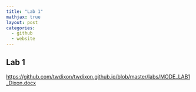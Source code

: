 ```yaml
---
title: "Lab 1"
mathjax: true
layout: post
categories:
  - github
  - website
---
```


## Lab 1

https://github.com/twdixon/twdixon.github.io/blob/master/labs/MODE_LAB1_Dixon.docx


